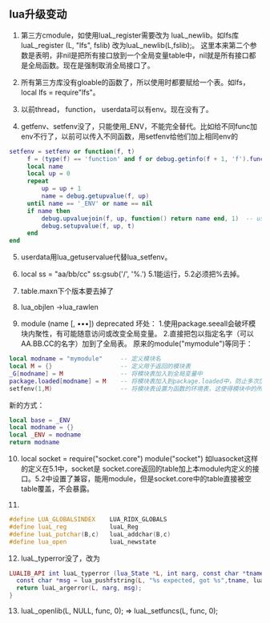 ## lua升级变动

1.	第三方cmodule，如使用luaL_register需要改为 luaL_newlib。如lfs库luaL_register (L, "lfs", fslib) 改为luaL_newlib(L,fslib);。
这里本来第二个参数是表明，非nil是把所有接口放到一个全局变量table中，nil就是所有接口都是全局函数。现在是强制取消全局接口了。

2.	所有第三方库没有gloable的函数了，所以使用时都要赋给一个表。如lfs， local lfs = require"lfs"。

3.	以前thread， function， userdata可以有env。现在没有了。

4.	getfenv、setfenv没了，只能使用_ENV，不能完全替代。比如给不同func加env不行了，以前可以传入不同函数，用setfenv给他们加上相同env的

```lua
setfenv = setfenv or function(f, t)
     f = (type(f) == 'function' and f or debug.getinfo(f + 1, 'f').func)
     local name
     local up = 0
     repeat
         up = up + 1
         name = debug.getupvalue(f, up)
     until name == '_ENV' or name == nil
     if name then
         debug.upvaluejoin(f, up, function() return name end, 1)  -- use unique upvalue
         debug.setupvalue(f, up, t)
     end
end
```

5.	userdata用lua_getuservalue代替lua_setfenv。

6.	local ss = "aa/bb/cc" ss:gsub('/', '%.')  5.1能运行，5.2必须把%去掉。

7.	table.maxn下个版本要去掉了

8.	lua_objlen ->lua_rawlen

9.	module (name [, •••]) deprecated 
    坏处：
        1.使用package.seeall会破坏模块内聚性，有可能随意访问或改变全局变量。
        2.直接把包以指定名字（可以AA.BB.CC的名字）加到了全局表。
    原来的module("mymodule")等同于：

```lua
local modname = "mymodule"     -- 定义模块名 
local M = {}                   -- 定义用于返回的模块表  
_G[modname] = M                -- 将模块表加入到全局变量中  
package.loaded[modname] = M    -- 将模块表加入到package.loaded中，防止多次加载  
setfenv(1,M)                   -- 将模块表设置为函数的环境表，这使得模块中的所有操作是以在模块表中的，这样定义函数就直接定义在模块表中 
```

新的方式：

```lua
local base = _ENV
local modname = {}
local _ENV = modname
return modname
```


10.	local socket = require("socket.core")
module("socket") 如luasocket这样的定义在5.1中，socket是 socket.core返回的table加上本module内定义的接口。5.2中设置了兼容，能用module，但是socket.core中的table直接被空table覆盖，不会暴露。

11.	

```c++
#define LUA_GLOBALSINDEX    LUA_RIDX_GLOBALS
#define luaL_reg            luaL_Reg
#define luaL_putchar(B,c)   luaL_addchar(B,c)
#define lua_open            luaL_newstate
```

12.	luaL_typerror没了，改为

```lua
LUALIB_API int luaL_typerror (lua_State *L, int narg, const char *tname) {
  const char *msg = lua_pushfstring(L, "%s expected, got %s",tname, luaL_typename(L, narg));
  return luaL_argerror(L, narg, msg);
}
```

13.	luaL_openlib(L, NULL, func, 0);   => luaL_setfuncs(L, func, 0);

